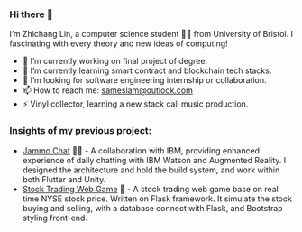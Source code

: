 ### Hi there 👋

I’m Zhichang Lin, a computer science student 🧑‍🎓 from University of Bristol. I fascinating with every theory and new ideas of computing!

- 🔭 I’m currently working on final project of degree.
- 🌱 I’m currently learning smart contract and blockchain tech stacks.
- 💬 I’m looking for software engineering internship or collaboration.
- 📫 How to reach me: sameslam@outlook.com
- ⚡ Vinyl collector, learning a new stack call music production.

### Insights of my previous project:
* [Jammo Chat](https://github.com/UoB-IBM-TextMessaging-Team/JammoChat) 🤖💬 -  A collaboration with IBM, providing enhanced experience of daily chatting with IBM Watson and Augmented Reality. I designed the architecture and hold the build system, and work within both Flutter and Unity.
* [Stock Trading Web Game](https://github.com/Cheong43/Stock_trading_game) 🤑 -  A stock trading web game base on real time NYSE stock price. Written on Flask framework. It simulate the stock buying and selling, with a database connect with Flask, and Bootstrap styling front-end.



